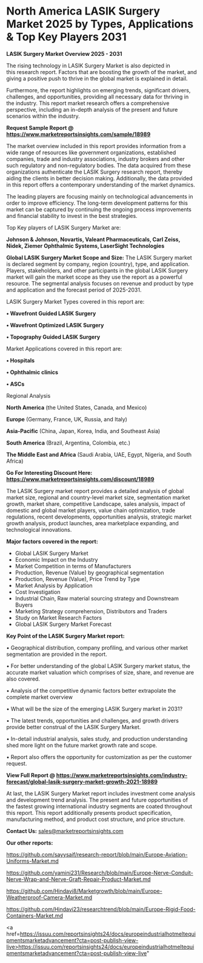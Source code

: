 # North America LASIK Surgery Market 2025 by Types, Applications & Top Key Players 2031

<Strong> LASIK Surgery Market Overview 2025 - 2031</strong>

The rising technology in LASIK Surgery Market is also depicted in this research report. Factors that are boosting the growth of the market, and giving a positive push to thrive in the global market is explained in detail.

Furthermore, the report highlights on emerging trends, significant drivers, challenges, and opportunities, providing all necessary data for thriving in the industry. This report market research offers a comprehensive perspective, including an in-depth analysis of the present and future scenarios within the industry.

<strong>Request Sample Report @ <a href=https://www.marketreportsinsights.com/sample/18989>https://www.marketreportsinsights.com/sample/18989</a></strong>

The market overview included in this report provides information from a wide range of resources like government organizations, established companies, trade and industry associations, industry brokers and other such regulatory and non-regulatory bodies. The data acquired from these organizations authenticate the LASIK Surgery research report, thereby aiding the clients in better decision making. Additionally, the data provided in this report offers a contemporary understanding of the market dynamics.

The leading players are focusing mainly on technological advancements in order to improve efficiency. The long-term development patterns for this market can be captured by continuing the ongoing process improvements and financial stability to invest in the best strategies.

Top Key players of LASIK Surgery Market are:

<strong>Johnson & Johnson, Novartis, Valeant Pharmaceuticals, Carl Zeiss, Nidek, Ziemer Ophthalmic Systems, LaserSight Technologies</strong>

<strong><b>Global LASIK Surgery Market Scope and Size:</b></strong>
The LASIK Surgery market is declared segment by company, region (country), type, and application. Players, stakeholders, and other participants in the global LASIK Surgery market will gain the market scope as they use the report as a powerful resource. The segmental analysis focuses on revenue and product by type and application and the forecast period of 2025-2031.

LASIK Surgery Market Types covered in this report are:

<strong>• Wavefront Guided LASIK Surgery

• Wavefront Optimized LASIK Surgery

• Topography Guided LASIK Surgery</strong>

Market Applications covered in this report are:

<strong>• Hospitals

• Ophthalmic clinics

• ASCs</strong> 

Regional Analysis

<strong>North America</strong> (the United States, Canada, and Mexico)

<strong>Europe</strong> (Germany, France, UK, Russia, and Italy)

<strong>Asia-Pacific</strong> (China, Japan, Korea, India, and Southeast Asia)

<strong>South America</strong> (Brazil, Argentina, Colombia, etc.)

<strong>The Middle East and Africa</strong> (Saudi Arabia, UAE, Egypt, Nigeria, and South Africa)

<strong>Go For Interesting Discount Here: <a href=https://www.marketreportsinsights.com/discount/18989>https://www.marketreportsinsights.com/discount/18989</a></strong>

The LASIK Surgery market report provides a detailed analysis of global market size, regional and country-level market size, segmentation market growth, market share, competitive Landscape, sales analysis, impact of domestic and global market players, value chain optimization, trade regulations, recent developments, opportunities analysis, strategic market growth analysis, product launches, area marketplace expanding, and technological innovations.

<strong><b>Major factors covered in the report:</b></strong>
<ul>
  <li>Global LASIK Surgery Market </li>
  <li>Economic Impact on the Industry</li>
  <li>Market Competition in terms of Manufacturers</li>
  <li>Production, Revenue (Value) by geographical segmentation</li>
  <li>Production, Revenue (Value), Price Trend by Type</li>
  <li>Market Analysis by Application</li>
  <li>Cost Investigation</li>
  <li>Industrial Chain, Raw material sourcing strategy and Downstream Buyers</li>
  <li>Marketing Strategy comprehension, Distributors and Traders</li>
  <li>Study on Market Research Factors</li>
  <li>Global LASIK Surgery Market Forecast</li>
</ul>

<strong><b>Key Point of the LASIK Surgery Market report:</b></strong>

• Geographical distribution, company profiling, and various other market segmentation are provided in the report.

• For better understanding of the global LASIK Surgery market status, the accurate market valuation which comprises of size, share, and revenue are also covered.

• Analysis of the competitive dynamic factors better extrapolate the complete market overview

• What will be the size of the emerging LASIK Surgery market in 2031?

• The latest trends, opportunities and challenges, and growth drivers provide better construal of the LASIK Surgery Market.

• In-detail industrial analysis, sales study, and production understanding shed more light on the future market growth rate and scope.

• Report also offers the opportunity for customization as per the customer request.

<strong><b>View Full Report @ <a href=https://www.marketreportsinsights.com/industry-forecast/global-lasik-surgery-market-growth-2021-18989>https://www.marketreportsinsights.com/industry-forecast/global-lasik-surgery-market-growth-2021-18989</a></b></strong>


At last, the LASIK Surgery Market report includes investment come analysis and development trend analysis. The present and future opportunities of the fastest growing international industry segments are coated throughout this report. This report additionally presents product specification, manufacturing method, and product cost structure, and price structure.

<strong>Contact Us:</strong>
sales@marketreportsinsights.com

<strong>Our other reports:</strong>

<a href=https://github.com/sayysaif/research-report/blob/main/Europe-Aviation-Uniforms-Market.md>https://github.com/sayysaif/research-report/blob/main/Europe-Aviation-Uniforms-Market.md</a>

<a href=https://github.com/yamini231/Research/blob/main/Europe-Nerve-Conduit-Nerve-Wrap-and-Nerve-Graft-Repair-Product-Market.md>https://github.com/yamini231/Research/blob/main/Europe-Nerve-Conduit-Nerve-Wrap-and-Nerve-Graft-Repair-Product-Market.md</a>

<a href=https://github.com/Hindavi8/Marketgrowth/blob/main/Europe-Weatherproof-Camera-Market.md>https://github.com/Hindavi8/Marketgrowth/blob/main/Europe-Weatherproof-Camera-Market.md</a>

<a href=https://github.com/Hindavi23/researchtrend/blob/main/Europe-Rigid-Food-Containers-Market.md>https://github.com/Hindavi23/researchtrend/blob/main/Europe-Rigid-Food-Containers-Market.md</a>

<a href=https://issuu.com/reportsinsights24/docs/europeindustrialhotmeltequipmentsmarketadvancement?cta=post-publish-view-live>https://issuu.com/reportsinsights24/docs/europeindustrialhotmeltequipmentsmarketadvancement?cta=post-publish-view-live</a>"
